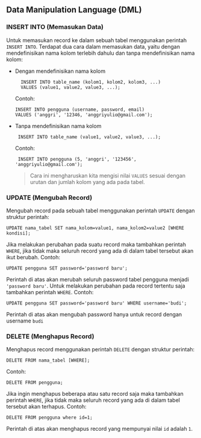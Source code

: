 
## Data Manipulation Language (DML)
### INSERT INTO (Memasukan Data)
Untuk memasukan record ke dalam sebuah tabel menggunakan perintah `INSERT INTO`. Terdapat dua cara dalam memasukan data, yaitu dengan mendefinisikan nama kolom terlebih dahulu dan tanpa mendefinisikan nama kolom:
- Dengan mendefinisikan nama kolom
  ```
    INSERT INTO table_name (kolom1, kolom2, kolom3, ...)
    VALUES (value1, value2, value3, ...);
    ```
    Contoh:
    ```
    INSERT INTO pengguna (username, password, email)
    VALUES ('anggri', '12346, 'anggriyulio@gmail.com');
    ```
- Tanpa mendefinisikan nama kolom
    ```
     INSERT INTO table_name (value1, value2, value3, ...);
    ```
    Contoh: 
    ```
     INSERT INTO pengguna (5, 'anggri', '123456', 'anggriyulio@gmail.com');
    ```
    > Cara ini mengharuskan kita mengisi nilai `VALUES` sesuai dengan urutan dan jumlah kolom yang ada pada tabel.

### UPDATE (Mengubah Record)
Mengubah record pada sebuah tabel menggunakan perintah `UPDATE` dengan struktur perintah:
```
UPDATE nama_tabel SET nama_kolom=value1, nama_kolom2=value2 [WHERE kondisi];
```
Jika melakukan perubahan pada suatu record maka tambahkan perintah `WHERE`, jika tidak maka seluruh record yang ada di dalam tabel tersebut akan ikut berubah.
Contoh:
```
UPDATE pengguna SET password='password baru';
```
Perintah di atas akan merubah seluruh password tabel pengguna menjadi `'password baru'`. Untuk melakukan perubahan pada record tertentu saja tambahkan perintah `WHERE`.
Contoh:
```
UPDATE pengguna SET password='password baru' WHERE username='budi';
```
Perintah di atas akan mengubah password hanya untuk record dengan username `budi`

### DELETE (Menghapus Record)
Menghapus record menggunakan perintah `DELETE` dengan struktur perintah:
```
DELETE FROM nama_tabel [WHERE];
```
Contoh:
```
DELETE FROM pengguna;
```
Jika ingin menghapus beberapa atau satu record saja maka tambahkan perintah `WHERE`, jika tidak maka seluruh record yang ada di dalam tabel tersebut akan terhapus.
Contoh:
```
DELETE FROM pengguna where id=1;
```
Perintah di atas akan menghapus record yang mempunyai nilai `id` adalah `1`.

